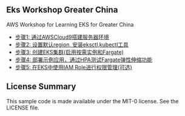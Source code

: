 ## Eks Workshop Greater China

AWS Workshop for Learning EKS for Greater China

-   [步骤1: 通过AWSCloud9搭建服务器环境](https://github.com/aws-samples/eks-workshop-greater-china/blob/master/%E6%AD%A5%E9%AA%A41-%E9%80%9A%E8%BF%87AWS%20Cloud9%E6%90%AD%E5%BB%BA%E6%9C%8D%E5%8A%A1%E5%99%A8%E7%8E%AF%E5%A2%83.md)
-   [步骤2: 设置默认region, 安装eksctl,kubectl工具](https://github.com/aws-samples/eks-workshop-greater-china/blob/master/%E6%AD%A5%E9%AA%A42-%E8%AE%BE%E7%BD%AE%E9%BB%98%E8%AE%A4region%2C%20%E5%AE%89%E8%A3%85eksctl%2C%20kubectl%E5%B7%A5%E5%85%B7.md)
-   [步骤3: 创建EKS集群(启用按需实例和Fargate)](https://github.com/aws-samples/eks-workshop-greater-china/blob/master/%E6%AD%A5%E9%AA%A43-%E5%88%9B%E5%BB%BAEKS%E9%9B%86%E7%BE%A4(%E5%90%AF%E7%94%A8%E6%8C%89%E9%9C%80%E5%AE%9E%E4%BE%8B%E5%92%8CFargate).md)
-   [步骤4: 部署示例应用，通过HPA测试Fargate弹性伸缩功能](https://github.com/aws-samples/eks-workshop-greater-china/blob/master/%E6%AD%A5%E9%AA%A44-%E9%83%A8%E7%BD%B2%E7%A4%BA%E4%BE%8B%E5%BA%94%E7%94%A8%EF%BC%8C%E9%80%9A%E8%BF%87HPA%E6%B5%8B%E8%AF%95Fargate%E5%BC%B9%E6%80%A7%E4%BC%B8%E7%BC%A9%E5%8A%9F%E8%83%BD.md)
-   [步骤5: 在EKS中使用IAM Role进行权限管理(可选)](https://github.com/aws-samples/eks-workshop-greater-china/blob/master/%E6%AD%A5%E9%AA%A45-%E5%9C%A8EKS%E4%B8%AD%E4%BD%BF%E7%94%A8IAM%20Role%E8%BF%9B%E8%A1%8C%E6%9D%83%E9%99%90%E7%AE%A1%E7%90%86(%E5%8F%AF%E9%80%89).md)

## License Summary

This sample code is made available under the MIT-0 license. See the LICENSE file.
